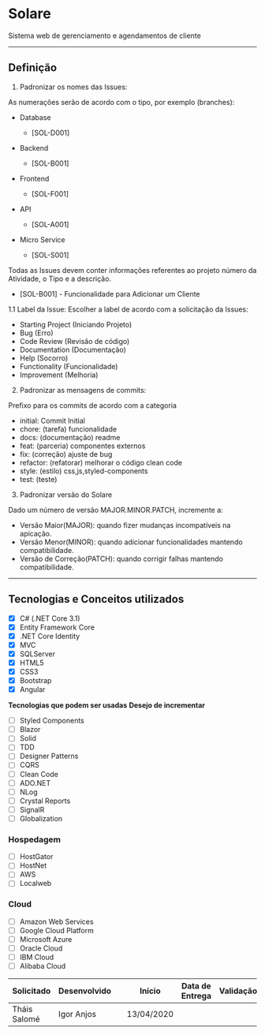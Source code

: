 # Solare
Sistema web de gerenciamento e agendamentos de cliente 
___

## Definição
1. Padronizar os nomes das Issues:

As numerações serão de acordo com o tipo, por exemplo (branches):
- Database
    * [SOL-D001]
- Backend
    * [SOL-B001]
    
- Frontend
    * [SOL-F001]
    
- API
    * [SOL-A001]
    
- Micro Service
    * [SOL-S001]
    
Todas as Issues devem conter informações referentes ao projeto número da Atividade, o Tipo e a descrição.

- [SOL-B001] - Funcionalidade para Adicionar um Cliente

1.1 Label da Issue:
Escolher a label de acordo com a solicitação da Issues:

- Starting Project (Iniciando Projeto)
- Bug (Erro)
- Code Review (Revisão de código)
- Documentation (Documentação)
- Help (Socorro)
- Functionality (Funcionalidade)
- Improvement (Melhoria)

2. Padronizar as mensagens de commits:

Prefixo para os commits de acordo com a categoria
    
- initial: Commit Initial
- chore: (tarefa) funcionalidade
- docs: (documentação) readme
- feat: (parceria) componentes externos
- fix: (correção) ajuste de bug
- refactor: (refatorar) melhorar o código clean code
- style: (estilo) css,js,styled-components
- test: (teste)

3. Padronizar versão do Solare

Dado um número de versão MAJOR.MINOR.PATCH, incremente a:

* Versão Maior(MAJOR): quando fizer mudanças incompatíveis na apicação.
* Versão Menor(MINOR): quando adicionar funcionalidades mantendo compatibilidade.
* Versão de Correção(PATCH): quando corrigir falhas mantendo compatibilidade.
___
## Tecnologias e Conceitos utilizados

- [x] C# (.NET Core 3.1)
- [x] Entity Framework Core
- [x] .NET Core Identity
- [x] MVC
- [x] SQLServer
- [x] HTML5
- [x] CSS3
- [x] Bootstrap
- [x] Angular

**Tecnologias que podem ser usadas**
**Desejo de incrementar**
- [ ] Styled Components
- [ ] Blazor
- [ ] Solid
- [ ] TDD
- [ ] Designer Patterns
- [ ] CQRS
- [ ] Clean Code
- [ ] ADO.NET
- [ ] NLog
- [ ] Crystal Reports
- [ ] SignalR
- [ ] Globalization

### **Hospedagem**
- [ ] HostGator
- [ ] HostNet
- [ ] AWS
- [ ] Localweb

### **Cloud**
- [ ] Amazon Web Services
- [ ] Google Cloud Platform
- [ ] Microsoft Azure
- [ ] Oracle Cloud
- [ ] IBM Cloud
- [ ] Alibaba Cloud

| Solicitado | Desenvolvido | | Início | Data de Entrega | Validação |
| --- | --- | --- | --- | --- | --- |
| Tháis Salomé | Igor Anjos | | 13/04/2020 | | |
